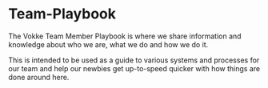 # Team-Playbook
The Vokke Team Member Playbook is where we share information and knowledge about who we are, what we do and how we do it.

This is intended to be used as a guide to various systems and processes for our team and help our newbies get up-to-speed quicker with how things are done around here.

